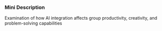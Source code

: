 ### Mini Description

Examination of how AI integration affects group productivity, creativity, and problem-solving capabilities
